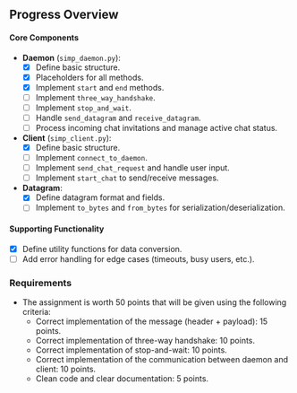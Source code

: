 ## Progress Overview

#### Core Components
- **Daemon** (`simp_daemon.py`):
  - [x] Define basic structure.
  - [x] Placeholders for all methods.
  - [x] Implement `start` and `end` methods.
  - [ ] Implement `three_way_handshake`.
  - [ ] Implement `stop_and_wait`.
  - [ ] Handle `send_datagram` and `receive_datagram`.
  - [ ] Process incoming chat invitations and manage active chat status.

- **Client** (`simp_client.py`):
  - [x] Define basic structure.
  - [ ] Implement `connect_to_daemon`.
  - [ ] Implement `send_chat_request` and handle user input.
  - [ ] Implement `start_chat` to send/receive messages.

- **Datagram**:
  - [x] Define datagram format and fields.
  - [ ] Implement `to_bytes` and `from_bytes` for serialization/deserialization.

#### Supporting Functionality
- [x] Define utility functions for data conversion.
- [ ] Add error handling for edge cases (timeouts, busy users, etc.).

### Requirements
- The assignment is worth 50 points that will be given using the following criteria:
    - Correct implementation of the message (header + payload): 15 points.
    - Correct implementation of three-way handshake: 10 points.
    - Correct implementation of stop-and-wait: 10 points.
    - Correct implementation of the communication between daemon and client: 10 points.
    - Clean code and clear documentation: 5 points.
